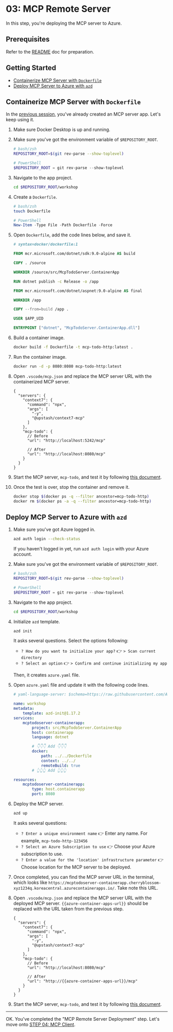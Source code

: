 # 03: MCP Remote Server

In this step, you're deploying the MCP server to Azure.

## Prerequisites

Refer to the [README](../README.md#prerequisites) doc for preparation.

## Getting Started

- [Containerize MCP Server with `Dockerfile`](#containerize-mcp-server-with-dockerfile)
- [Deploy MCP Server to Azure with `azd`](#deploy-mcp-server-to-azure-with-azd)

## Containerize MCP Server with `Dockerfile`

In the [previous session](./01-mcp-server.md), you've already created an MCP server app. Let's keep using it.

1. Make sure Docker Desktop is up and running.
1. Make sure you've got the environment variable of `$REPOSITORY_ROOT`.

   ```bash
   # bash/zsh
   REPOSITORY_ROOT=$(git rev-parse --show-toplevel)
   ```

   ```powershell
   # PowerShell
   $REPOSITORY_ROOT = git rev-parse --show-toplevel
   ```

1. Navigate to the app project.

    ```bash
    cd $REPOSITORY_ROOT/workshop
    ```

1. Create a `Dockerfile`.

    ```bash
    # bash/zsh
    touch Dockerfile
    ```

    ```powershell
    # PowerShell
    New-Item -Type File -Path Dockerfile -Force
    ```

1. Open `Dockerfile`, add the code lines below, and save it.

    ```dockerfile
    # syntax=docker/dockerfile:1
    
    FROM mcr.microsoft.com/dotnet/sdk:9.0-alpine AS build
    
    COPY . /source
    
    WORKDIR /source/src/McpTodoServer.ContainerApp
    
    RUN dotnet publish -c Release -o /app
    
    FROM mcr.microsoft.com/dotnet/aspnet:9.0-alpine AS final
    
    WORKDIR /app
    
    COPY --from=build /app .
    
    USER $APP_UID
    
    ENTRYPOINT ["dotnet", "McpTodoServer.ContainerApp.dll"]
    ```

1. Build a container image.

    ```bash
    docker build -f Dockerfile -t mcp-todo-http:latest .
    ```

1. Run the container image.

    ```bash
    docker run -d -p 8080:8080 mcp-todo-http:latest
    ```

1. Open `.vscode/mcp.json` and replace the MCP server URL with the containerized MCP server.

    ```jsonc
    {
      "servers": {
        "context7": {
          "command": "npx",
          "args": [
            "-y",
            "@upstash/context7-mcp"
          ]
        },
        "mcp-todo": {
          // Before
          "url": "http://localhost:5242/mcp"

          // After
          "url": "http://localhost:8080/mcp"
        }
      }
    }
    ```

1. Start the MCP server, `mcp-todo`, and test it by following [this document](./01-mcp-server.md#test-mcp-server).
1. Once the test is over, stop the container and remove it.

    ```bash
    docker stop $(docker ps -q --filter ancestor=mcp-todo-http)
    docker rm $(docker ps -a -q --filter ancestor=mcp-todo-http)
    ```

## Deploy MCP Server to Azure with `azd`

1. Make sure you've got Azure logged in.

    ```bash
    azd auth login --check-status
    ```

   If you haven't logged in yet, run `azd auth login` with your Azure account.

1. Make sure you've got the environment variable of `$REPOSITORY_ROOT`.

   ```bash
   # bash/zsh
   REPOSITORY_ROOT=$(git rev-parse --show-toplevel)
   ```

   ```powershell
   # PowerShell
   $REPOSITORY_ROOT = git rev-parse --show-toplevel
   ```

1. Navigate to the app project.

    ```bash
    cd $REPOSITORY_ROOT/workshop
    ```

1. Initialize `azd` template.

    ```bash
    azd init
    ```

   It asks several questions. Select the options following:

   - `? How do you want to initialize your app?` 👉 `> Scan current directory`
   - `? Select an option` 👉 `> Confirm and continue initializing my app`

   Then, it creates `azure.yaml` file.

1. Open `azure.yaml` file and update it with the following code lines.

    ```yml
    # yaml-language-server: $schema=https://raw.githubusercontent.com/Azure/azure-dev/main/schemas/v1.0/azure.yaml.json
    
    name: workshop
    metadata:
        template: azd-init@1.17.2
    services:
        mcptodoserver-containerapp:
            project: src/McpTodoServer.ContainerApp
            host: containerapp
            language: dotnet

            # 👇👇👇 Add 👇👇👇
            docker:
                path: ../../Dockerfile
                context: ../../
                remoteBuild: true
            # 👆👆👆 Add 👆👆👆

    resources:
        mcptodoserver-containerapp:
            type: host.containerapp
            port: 8080
    ```

1. Deploy the MCP server.

    ```bash
    azd up
    ```

   It asks several questions:

   - `? Enter a unique environment name` 👉 Enter any name. For example, `mcp-todo-http-123456`
   - `? Select an Azure Subscription to use` 👉 Choose your Azure subscription to use.
   - `? Enter a value for the 'location' infrastructure parameter` 👉 Choose location for the MCP server to be deployed.

1. Once completed, you can find the MCP server URL in the terminal, which looks like `https://mcptodoserver-containerapp.cherryblossom-xyz1234q.koreacentral.azurecontainerapps.io/`. Take note this URL.
1. Open `.vscode/mcp.json` and replace the MCP server URL with the deployed MCP server. `{{azure-container-apps-url}}` should be replaced with the URL taken from the previous step.

    ```jsonc
    {
      "servers": {
        "context7": {
          "command": "npx",
          "args": [
            "-y",
            "@upstash/context7-mcp"
          ]
        },
        "mcp-todo": {
          // Before
          "url": "http://localhost:8080/mcp"

          // After
          "url": "http://{{azure-container-apps-url}}/mcp"
        }
      }
    }
    ```

1. Start the MCP server, `mcp-todo`, and test it by following [this document](./01-mcp-server.md#test-mcp-server).

---

OK. You've completed the "MCP Remote Server Deployment" step. Let's move onto [STEP 04: MCP Client](./04-mcp-client.md).
